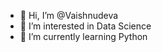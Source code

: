- 👋 Hi, I’m @Vaishnudeva
- 👀 I’m interested in Data Science
- 🌱 I’m currently learning Python

<!---
Vaishnudeva/Vaishnudeva is a ✨ special ✨ repository because its `README.md` (this file) appears on your GitHub profile.
You can click the Preview link to take a look at your changes.
--->
